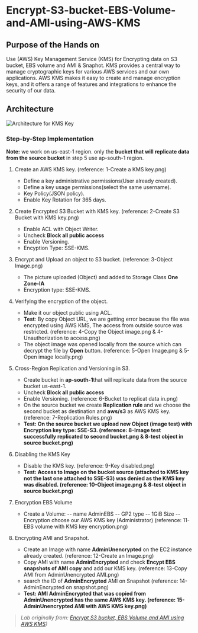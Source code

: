 # Encrypt-S3-bucket-EBS-Volume-and-AMI-using-AWS-KMS

## Purpose of the Hands on

Use (AWS) Key Management Service (KMS) for Encrypting data on S3 bucket, EBS volume and AMI & Snaphot. 
KMS provides a central way to manage cryptographic keys for various AWS services and our own applications. AWS KMS makes it easy to create and manage encryption keys, and it offers a range of features and integrations to enhance the security of our data.


## Architecture

![Architecture for KMS Key](https://github.com/user-attachments/assets/e2b8ceb1-20b7-4e2c-815b-a6d32005d975)






### Step-by-Step Implementation

<b> Note:</b> we work on us-east-1 region. only the  <b>bucket that will replicate data from the source bucket</b> in step 5 use ap-south-1 region.

1. Create an AWS KMS key.  (reference: 1-Create a KMS key.png)
   - Define a key administrative permissions(User already created).
   - Define a key usage permissions(select the same username).
   - Key Policy(JSON policy).
   - Enable Key Rotation for 365 days.
  
     
2. Create Encrypted S3 Bucket with KMS key.  (reference: 2-Create S3 Bucket with KMS key.png)
   - Enable ACL with Object Writer.
   - Uncheck <b>Block all public access</b>
   - Enable Versioning.
   - Encyption Type: SSE-KMS.
  
     
3. Encrypt and Upload an object to S3 bucket.  (reference: 3-Object Image.png)
   - The picture uploaded (Object) and added to Storage Class <b>One Zone-IA</b>
   - Encryption type: SSE-KMS.
  
     
4. Verifying the encryption of the object.  
   - Make it our object public using ACL.
   - <b>Test</b>: By copy Object URL, we are getting error because the file was encrypted using AWS KMS, The access from outside source was restricted.  (reference: 4-Copy the Object image.png & 4-Unauthorization to access.png)
   - The object image was opened locally from the source which can decrypt the file by <b>Open</b> button.  (reference: 5-Open Image.png & 5-Open image locally.png)
  
     
5. Cross-Region Replication and Versioning in S3.
   - Create bucket in <b>ap-south-1</b>that will replicate data from the source bucket us-east-1.
   - Uncheck <b>Block all public access</b>
   - Enable Versioning.  (reference: 6-Bucket to replicat data in.png) 
   - On the source bucket we create <b>Replication rule</b> and we choose the second bucket as destination and <b>aws/s3</b> as AWS KMS key.  (reference: 7-Replication Rules.png) 
   - <b>Test: On the source bucket we upload new Object (image test) with Encryption key type: SSE-S3. (reference: 8-Image test successfully replicated to second bucket.png & 8-test object in source bucket.png)</b>


6. Disabling the KMS Key
   - Disable the KMS key.  (reference: 9-Key disabled.png)
   - <b>Test: Access to Image on the bucket source (attached to KMS key not the last one attached to SSE-S3) was denied as the KMS key was disabled.  (reference: 10-Object image.png & 8-test object in source bucket.png)</b>


7. Encryption EBS Volume
   - Create a Volume:
     -- name AdminEBS
     -- GP2 type
     -- 1GiB Size
     -- Encryption choose our AWS KMS key (Administrator)  (reference: 11-EBS volume with KMS key encryption.png)

8. Encrypting AMI and Snapshot.
   -  Create an Image with name <b>AdminUnencrypted</b> on the EC2 instance already created.  (reference:  12-Create an Image.png)
   -  Copy AMI with name <b>AdminEncrypted</b> and check <b>Encypt EBS snapshots of AMI copy</b> and add our KMS key.  (reference:  13-Copy AMI from AdminUnencrypted AMI.png)
   -  search the ID of <b>AdminEncrypted</b> AMI on Snapshot  (reference:  14-AdminEncrypted on snapshot.png)
   -  <b>Test: AMI <b>AdminEncrypted</b> that was copied from <b>AdminUnencrypted</b> has the same AWS KMS key.  (reference:  15-AdminUnencrypted AMI with AWS KMS key.png)</b>
     





   


> *Lab originally from: [Encrypt S3 bucket, EBS Volume and AMI using AWS KMS](https://www.whizlabs.com/labs/encrypt-s3-bucket-ebs-volume-and-ami-using-aws-kms/))*



